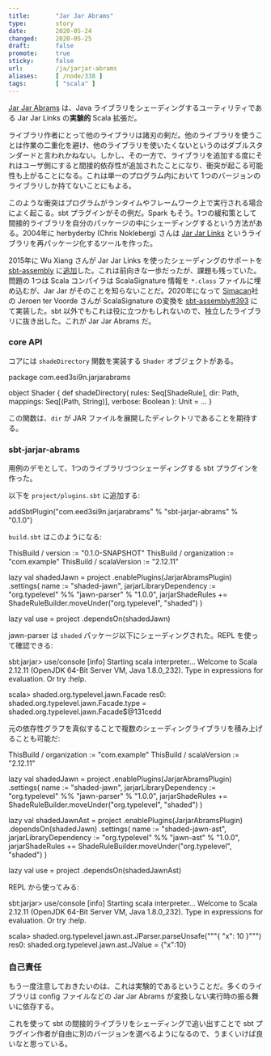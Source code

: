 ```yaml
---
title:       "Jar Jar Abrams"
type:        story
date:        2020-05-24
changed:     2020-05-25
draft:       false
promote:     true
sticky:      false
url:         /ja/jarjar-abrams
aliases:     [ /node/338 ]
tags:        [ "scala" ]
---
```


[Jar Jar Abrams](https://github.com/eed3si9n/jarjar-abrams) は、Java ライブラリをシェーディングするユーティリティである Jar Jar Links の**実験的** Scala 拡張だ。

ライブラリ作者にとって他のライブラリは諸刃の剣だ。他のライブラリを使うことは作業の二重化を避け、他のライブラリを使いたくないというのはダブルスタンダードと言われかねない。しかし、その一方で、ライブラリを追加する度にそれはユーザ側にすると間接的依存性が追加されたことになり、衝突が起こる可能性も上がることになる。これは単一のプログラム内において 1つのバージョンのライブラリしか持てないことにもよる。

このような衝突はプログラムがランタイムやフレームワーク上で実行される場合によく起こる。sbt プラグインがその例だ。Spark もそう。1つの緩和策として間接的ライブラリを自分のパッケージの中にシェーディングするという方法がある。2004年に herbyderby (Chris Nokleberg) さんは [Jar Jar Links](https://code.google.com/archive/p/jarjar/) というライブラリを再パッケージ化するツールを作った。

2015年に Wu Xiang さんが Jar Jar Links を使ったシェーディングのサポートを [sbt-assembly](https://github.com/sbt/sbt-assembly) に[追加](https://github.com/sbt/sbt-assembly/pull/162)した。これは前向きな一歩だったが、課題も残っていた。問題の 1つは Scala コンパイラは ScalaSignature 情報を `*.class` ファイルに埋め込むが、Jar Jar がそのことを知らないことだ。2020年になって [Simacan](https://simacan.com/)社の Jeroen ter Voorde さんが ScalaSignature の変換を [sbt-assembly#393](https://github.com/sbt/sbt-assembly/pull/393) にて実装した。sbt 以外でもこれは役に立つかもしれないので、独立したライブラリに抜き出した。これが Jar Jar Abrams だ。

### core API

コアには `shadeDirectory` 関数を実装する `Shader` オブジェクトがある。

<scala>
package com.eed3si9n.jarjarabrams

object Shader {
  def shadeDirectory(
      rules: Seq[ShadeRule],
      dir: Path,
      mappings: Seq[(Path, String)],
      verbose: Boolean
  ): Unit = ...
}
</scala>

この関数は、`dir` が JAR ファイルを展開したディレクトリであることを期待する。

### sbt-jarjar-abrams

用例のデモとして、1つのライブラリづつシェーディングする sbt プラグインを作った。

以下を `project/plugins.sbt` に追加する:

<scala>
addSbtPlugin("com.eed3si9n.jarjarabrams" % "sbt-jarjar-abrams" % "0.1.0")
</scala>

`build.sbt` はこのようになる:

<scala>
ThisBuild / version := "0.1.0-SNAPSHOT"
ThisBuild / organization := "com.example"
ThisBuild / scalaVersion := "2.12.11"

lazy val shadedJawn = project
  .enablePlugins(JarjarAbramsPlugin)
  .settings(
    name := "shaded-jawn",
    jarjarLibraryDependency := "org.typelevel" %% "jawn-parser" % "1.0.0",
    jarjarShadeRules += ShadeRuleBuilder.moveUnder("org.typelevel", "shaded")
  )

lazy val use = project
  .dependsOn(shadedJawn)
</scala>

jawn-parser は `shaded` パッケージ以下にシェーディングされた。REPL を使って確認できる:

<scala>
sbt:jarjar> use/console
[info] Starting scala interpreter...
Welcome to Scala 2.12.11 (OpenJDK 64-Bit Server VM, Java 1.8.0_232).
Type in expressions for evaluation. Or try :help.

scala> shaded.org.typelevel.jawn.Facade
res0: shaded.org.typelevel.jawn.Facade.type = shaded.org.typelevel.jawn.Facade$@131cedd
</scala>

元の依存性グラフを真似することで複数のシェーディングライブラリを積み上げることも可能だ:

<scala>
ThisBuild / organization := "com.example"
ThisBuild / scalaVersion := "2.12.11"

lazy val shadedJawn = project
  .enablePlugins(JarjarAbramsPlugin)
  .settings(
    name := "shaded-jawn",
    jarjarLibraryDependency := "org.typelevel" %% "jawn-parser" % "1.0.0",
    jarjarShadeRules += ShadeRuleBuilder.moveUnder("org.typelevel", "shaded")
  )

lazy val shadedJawnAst = project
  .enablePlugins(JarjarAbramsPlugin)
  .dependsOn(shadedJawn)
  .settings(
    name := "shaded-jawn-ast",
    jarjarLibraryDependency := "org.typelevel" %% "jawn-ast" % "1.0.0",
    jarjarShadeRules += ShadeRuleBuilder.moveUnder("org.typelevel", "shaded")
  )

lazy val use = project
  .dependsOn(shadedJawnAst)
</scala>

REPL から使ってみる:

<scala>
sbt:jarjar> use/console
[info] Starting scala interpreter...
Welcome to Scala 2.12.11 (OpenJDK 64-Bit Server VM, Java 1.8.0_232).
Type in expressions for evaluation. Or try :help.

scala> shaded.org.typelevel.jawn.ast.JParser.parseUnsafe("""{ "x": 10 }""")
res0: shaded.org.typelevel.jawn.ast.JValue = {"x":10}
</scala>

### 自己責任

もう一度注意しておきたいのは、これは実験的であるということだ。多くのライブラリは config ファイルなどの Jar Jar Abrams が変換しない実行時の振る舞いに依存する。

これを使って sbt の間接的ライブラリをシェーディングで追い出すことで sbt プラグイン作者が自由に別のバージョンを選べるようになるので、うまくいけば良いなと思っている。
